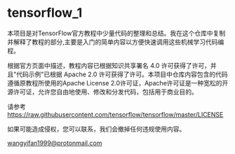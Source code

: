 # tensorflow_1

本项目是对TensorFlow官方教程中少量代码的整理和总结。我在这个仓库中复制并解释了教程的部分,主要是入门的简单内容以方便快速调用这些机械学习代码编程。

根据官方页面中描述，教程内容已根据知识共享署名 4.0 许可获得了许可，并且"代码示例"已根据 Apache 2.0 许可获得了许可。本项目中仓库内容包含的代码遵循原教程所使用的Apache License 2.0许可证，Apache许可证是一种宽松的开源许可证，允许您自由地使用、修改和分发代码，包括用于商业目的。

请参考  https://raw.githubusercontent.com/tensorflow/tensorflow/master/LICENSE

如果可能造成侵权，您可以联系，我们会撤掉任何违规使用内容。

wangyifan1999@protonmail.com
